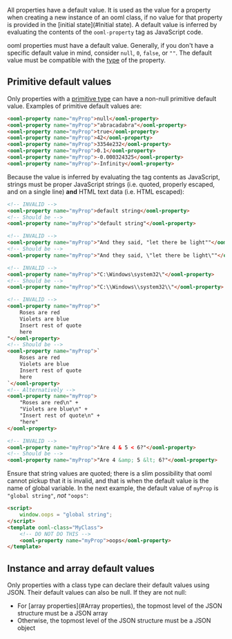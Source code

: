 All properties have a default value. It is used as the value for a property when creating a new instance of an ooml class, if no value for that property is provided in the [initial state](#Initial state). A default value is inferred by evaluating the contents of the `ooml-property` tag as JavaScript code.

ooml properties must have a default value. Generally, if you don't have a specific default value in mind, consider `null`, `0`, `false`, or `""`. The default value must be compatible with the [type](#Typing) of the property.

## Primitive default values

Only properties with a [primitive type](#Typing) can have a non-null primitive default value. Examples of primitive default values are:

```html
<ooml-property name="myProp">null</ooml-property>
<ooml-property name="myProp">"abracadabra"</ooml-property>
<ooml-property name="myProp">true</ooml-property>
<ooml-property name="myProp">42</ooml-property>
<ooml-property name="myProp">3354e232</ooml-property>
<ooml-property name="myProp">0.1</ooml-property>
<ooml-property name="myProp">-0.000324325</ooml-property>
<ooml-property name="myProp">-Infinity</ooml-property>
```

Because the value is inferred by evaluating the tag contents as JavaScript, strings must be proper JavaScript strings (i.e. quoted, properly escaped, and on a single line) **and** HTML text data (i.e. HTML escaped):

```html
<!-- INVALID -->
<ooml-property name="myProp">default string</ooml-property>
<!-- Should be -->
<ooml-property name="myProp">"default string"</ooml-property>

<!-- INVALID -->
<ooml-property name="myProp">"And they said, "let there be light""</ooml-property>
<!-- Should be -->
<ooml-property name="myProp">"And they said, \"let there be light\""</ooml-property>

<!-- INVALID -->
<ooml-property name="myProp">"C:\Windows\system32\"</ooml-property>
<!-- Should be -->
<ooml-property name="myProp">"C:\\Windows\\system32\\"</ooml-property>

<!-- INVALID -->
<ooml-property name="myProp">"
    Roses are red
    Violets are blue
    Insert rest of quote
    here
"</ooml-property>
<!-- Should be -->
<ooml-property name="myProp">`
    Roses are red
    Violets are blue
    Insert rest of quote
    here
`</ooml-property>
<!-- Alternatively -->
<ooml-property name="myProp">
    "Roses are red\n" +
    "Violets are blue\n" +
    "Insert rest of quote\n" +
    "here"
</ooml-property>

<!-- INVALID -->
<ooml-property name="myProp">"Are 4 & 5 < 6?"</ooml-property>
<!-- Should be -->
<ooml-property name="myProp">"Are 4 &amp; 5 &lt; 6?"</ooml-property>
```

Ensure that string values are quoted; there is a slim possibility that ooml cannot pickup that it is invalid, and that is when the default value is the name of global variable. In the next example, the default value of `myProp` is `"global string"`, *not* `"oops"`:

```html
<script>
    window.oops = "global string";
</script>
<template ooml-class="MyClass">
    <!-- DO NOT DO THIS -->
    <ooml-property name="myProp">oops</ooml-property>
</template>
```

## Instance and array default values

Only properties with a class type can declare their default values using JSON. Their default values can also be null. If they are not null:

- For [array properties](#Array properties), the topmost level of the JSON structure must be a JSON array
- Otherwise, the topmost level of the JSON structure must be a JSON object
